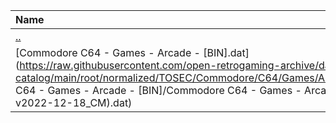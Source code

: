 |Name|Size|
|:---|---:|
|[..](../index.html)|DIR|
|[Commodore C64 - Games - Arcade - [BIN].dat](https://raw.githubusercontent.com/open-retrogaming-archive/dat-catalog/main/root/normalized/TOSEC/Commodore/C64/Games/Arcade/[BIN]/Commodore C64 - Games - Arcade - [BIN]/Commodore C64 - Games - Arcade - [BIN] (TOSEC-v2022-12-18_CM).dat)|20792|
